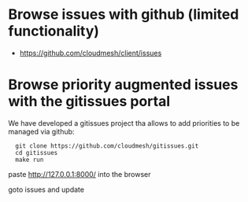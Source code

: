 Browse issues with github (limited functionality)
=================================================

* https://github.com/cloudmesh/client/issues

Browse priority augmented issues with the gitissues portal
============================================================

We have developed a gitissues project tha allows to add priorities to be managed via github:

```
  git clone https://github.com/cloudmesh/gitissues.git
  cd gitissues
  make run
```

paste http://127.0.0.1:8000/ into the browser

goto issues and update
